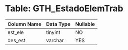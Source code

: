 # Table: GTH_EstadoElemTrab

| Column Name | Data Type | Nullable |
|-------------|-----------|----------|
| est_ele | tinyint | NO |
| des_est | varchar | YES |
